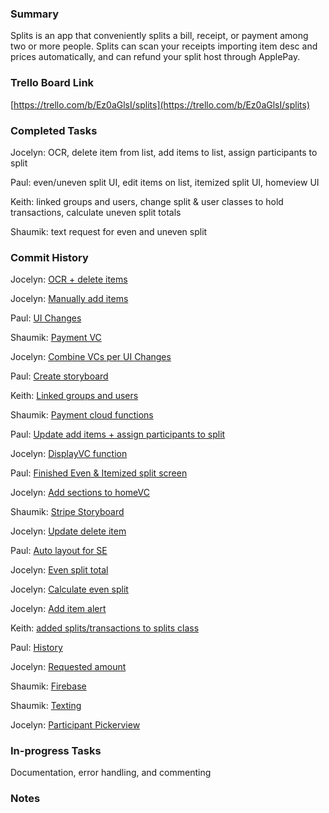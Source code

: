 ### Summary

Splits is an app that conveniently splits a bill, receipt, or payment among two or more people. Splits can scan your receipts importing item desc and prices automatically, and can refund your split host through ApplePay.

### Trello Board Link

[https://trello.com/b/Ez0aGlsI/splits](https://trello.com/b/Ez0aGlsI/splits)


### Completed Tasks
Jocelyn: OCR, delete item from list, add items to list, assign participants to split

Paul: even/uneven split UI, edit items on list, itemized split UI, homeview UI

Keith: linked groups and users, change split & user classes to hold transactions, calculate uneven split totals

Shaumik: text request for even and uneven split


### Commit History
Jocelyn: [OCR + delete items](https://github.com/ECS189E/project-w21-splits/tree/68a48044d46bdf706e9d3fd3a18af26b6837b27b)

Jocelyn: [Manually add items](https://github.com/ECS189E/project-w21-splits/tree/7a20e14c57df744aacf89d6be85c288c41b95722)

Paul: [UI Changes](https://github.com/ECS189E/project-w21-splits/tree/68a48044d46bdf706e9d3fd3a18af26b6837b27b)

Shaumik: [Payment VC](665c10800a2843098884059f6fb8cff3d7cd86b3)

Jocelyn: [Combine VCs per UI Changes](https://github.com/ECS189E/project-w21-splits/tree/68a48044d46bdf706e9d3fd3a18af26b6837b27b)

Paul: [Create storyboard](https://github.com/ECS189E/project-w21-splits/tree/68a48044d46bdf706e9d3fd3a18af26b6837b27b)

Keith: [Linked groups and users](https://github.com/ECS189E/project-w21-splits/tree/4a58cb5f946f2189533ced96002c23781c7c5ca2)

Shaumik: [Payment cloud functions](https://github.com/ECS189E/project-w21-splits/tree/89348075bdd093d3db5b099c16a42e6628d6dee0)

Paul: [Update add items + assign participants to split](https://github.com/ECS189E/project-w21-splits/tree/89348075bdd093d3db5b099c16a42e6628d6dee0)

Jocelyn: [DisplayVC function](https://github.com/ECS189E/project-w21-splits/tree/7bd96fd37e0afb4fbcac4ce9eff8ee91a0ddfd15)

Paul: [Finished Even & Itemized split screen](https://github.com/ECS189E/project-w21-splits/tree/89348075bdd093d3db5b099c16a42e6628d6dee0)

Jocelyn: [Add sections to homeVC](https://github.com/ECS189E/project-w21-splits/tree/39c9ad93237d01dcbe7f8601d8f50c9fd70a64fe)

Shaumik: [Stripe Storyboard](7d5d044e1d5b237a576f3750b2cd6703ed117999)

Jocelyn: [Update delete item](https://github.com/ECS189E/project-w21-splits/tree/7bd96fd37e0afb4fbcac4ce9eff8ee91a0ddfd15)

Paul: [Auto layout for SE](https://github.com/ECS189E/project-w21-splits/tree/5f0f792ed652ad50c89a362882b118d165ebbddb) 

Jocelyn: [Even split total](https://github.com/ECS189E/project-w21-splits/tree/7bd96fd37e0afb4fbcac4ce9eff8ee91a0ddfd15)

Jocelyn: [Calculate even split](https://github.com/ECS189E/project-w21-splits/tree/4b1d2e721821897feaba8568a3c1449a803ba1bd)

Jocelyn: [Add item alert](https://github.com/ECS189E/project-w21-splits/tree/f5f077e1eeb2cd5d86bba546bd686e4c6a71f1a0)

Keith: [added splits/transactions to splits class](https://github.com/ECS189E/project-w21-splits/tree/c0b9e21a08e53abf15b49012fee1a8d7d547bfbc)

Paul: [History](https://github.com/ECS189E/project-w21-splits/tree/ae2cedb9deca3485166637b3cc7b4dc8da1973ab)

Jocelyn: [Requested amount](https://github.com/ECS189E/project-w21-splits/tree/098c19b64f113de843dc1ec2270798ee3a9d5d02)

Shaumik: [Firebase](https://github.com/ECS189E/project-w21-splits/tree/bcea8d067ec343b01f12ebb91cbd80239e353a3f)

Shaumik: [Texting](https://github.com/ECS189E/project-w21-splits/tree/8d13372a0175cbbd9231be9cdefbfd8a92a370f4)

Jocelyn: [Participant Pickerview](https://github.com/ECS189E/project-w21-splits/tree/35905e4034973843f9e5f40523a3db1749130d58)

### In-progress Tasks
Documentation, error handling, and commenting


### Notes
